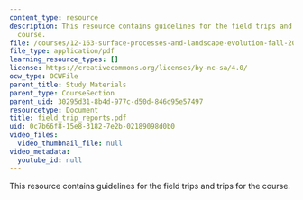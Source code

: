 ```yaml
---
content_type: resource
description: This resource contains guidelines for the field trips and trips for the
  course.
file: /courses/12-163-surface-processes-and-landscape-evolution-fall-2004/0c7b66f815e831827e2b02189098d0b0_field_trip_reports.pdf
file_type: application/pdf
learning_resource_types: []
license: https://creativecommons.org/licenses/by-nc-sa/4.0/
ocw_type: OCWFile
parent_title: Study Materials
parent_type: CourseSection
parent_uid: 30295d31-8b4d-977c-d50d-846d95e57497
resourcetype: Document
title: field_trip_reports.pdf
uid: 0c7b66f8-15e8-3182-7e2b-02189098d0b0
video_files:
  video_thumbnail_file: null
video_metadata:
  youtube_id: null
---
```

This resource contains guidelines for the field trips and trips for the course.